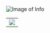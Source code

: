 ![Image of Info](https://github.com/TheAppWizard/TheAppWizard/blob/main/info.png)

<table>
  <tr>
    <td valign="top"><img src="https://github-readme-stats.vercel.app/api?username=theappwizard&show_icons=true&title_color=ffffff&icon_color=34abeb&text_color=ffffff&bg_color=000000"/></td>
  </tr>
</table>


    
